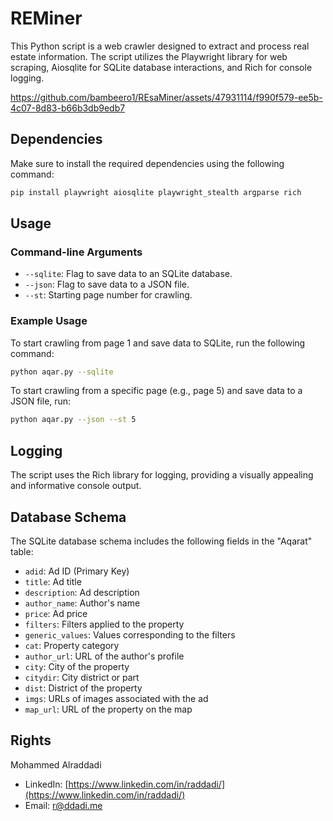 # REMiner

This Python script is a web crawler designed to extract and process real estate information. The script utilizes the Playwright library for web scraping, Aiosqlite for SQLite database interactions, and Rich for console logging.

https://github.com/bambeero1/REsaMiner/assets/47931114/f990f579-ee5b-4c07-8d83-b66b3db9edb7


## Dependencies

Make sure to install the required dependencies using the following command:
```bash
pip install playwright aiosqlite playwright_stealth argparse rich
```

## Usage

### Command-line Arguments

- `--sqlite`: Flag to save data to an SQLite database.
- `--json`: Flag to save data to a JSON file.
- `--st`: Starting page number for crawling.

### Example Usage

To start crawling from page 1 and save data to SQLite, run the following command:

```bash
python aqar.py --sqlite
```

To start crawling from a specific page (e.g., page 5) and save data to a JSON file, run:

```bash
python aqar.py --json --st 5
```

## Logging

The script uses the Rich library for logging, providing a visually appealing and informative console output.

## Database Schema

The SQLite database schema includes the following fields in the "Aqarat" table:

- `adid`: Ad ID (Primary Key)
- `title`: Ad title
- `description`: Ad description
- `author_name`: Author's name
- `price`: Ad price
- `filters`: Filters applied to the property
- `generic_values`: Values corresponding to the filters
- `cat`: Property category
- `author_url`: URL of the author's profile
- `city`: City of the property
- `citydir`: City district or part
- `dist`: District of the property
- `imgs`: URLs of images associated with the ad
- `map_url`: URL of the property on the map

## Rights

Mohammed Alraddadi
  - LinkedIn: [https://www.linkedin.com/in/raddadi/](https://www.linkedin.com/in/raddadi/)
  - Email: [r@ddadi.me](mailto:r@ddadi.me)

